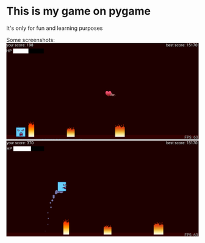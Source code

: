 # This is my game on pygame

It's only for fun and learning purposes

Some screenshots:
![img.png](images/img.png)
![img_1.png](images/img_1.png)